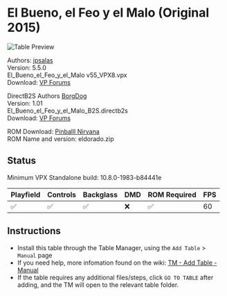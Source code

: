 # El Bueno, el Feo y el Malo (Original 2015)

![Table Preview](../../images/vpx-bueno.jpg)

Authors: [jpsalas](https://www.vpforums.org/index.php?showuser=277)  
Version: 5.5.0  
El_Bueno_el_Feo_y_el_Malo v55_VPX8.vpx  
Download: [VP Forums](https://www.vpforums.org/index.php?app=downloads&showfile=11605)

DirectB2S
Authors [BorgDog](https://www.vpforums.org/index.php?showuser=89975)  
Version: 1.01  
El_Bueno_el_Feo_y_el_Malo_B2S.directb2s  
Download: [VP Forums](https://www.vpforums.org/index.php?app=downloads&showfile=11623)  

ROM
Download: [Pinballl Nirvana](https://pinballnirvana.com/forums/resources/eldorado.1766/)    
ROM Name and version: eldorado.zip  

## Status 

Minimum VPX Standalone build: 10.8.0-1983-b84441e

| Playfield | Controls | Backglass | DMD | ROM Required | FPS | 
|-----------|----------|-----------|-----|--------------|-----|
| :white_check_mark: | :white_check_mark: | :white_check_mark: | :x: | :white_check_mark: | 60 |

## Instructions

- Install this table through the Table Manager, using the `Add Table` > `Manual` page
- If you need help, more infomation found on the wiki: [TM - Add Table - Manual](https://github.com/LegendsUnchained/vpx-standalone-alp4k/wiki/%5B04%5D-%F0%9F%A7%A1-TM-%E2%80%90-Other-Features#add-table---manual)
- If the table requires any additional files/steps, click `GO TO TABLE` after adding, and the TM will open to the relevant table folder.

